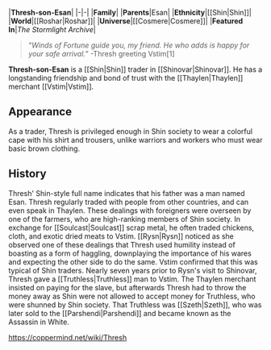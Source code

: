 |**Thresh-son-Esan**|
|-|-|
|**Family**|
|**Parents**|Esan|
|**Ethnicity**|[[Shin\|Shin]]|
|**World**|[[Roshar\|Roshar]]|
|**Universe**|[[Cosmere\|Cosmere]]|
|**Featured In**|*The Stormlight Archive*|

>“*Winds of Fortune guide you, my friend. He who adds is happy for your safe arrival.*”
\-Thresh greeting Vstim[1]

**Thresh-son-Esan** is a [[Shin\|Shin]] trader in [[Shinovar\|Shinovar]]. He has a longstanding friendship and bond of trust with the [[Thaylen\|Thaylen]] merchant [[Vstim\|Vstim]].

## Appearance
As a trader, Thresh is privileged enough in Shin society to wear a colorful cape with his shirt and trousers, unlike warriors and workers who must wear basic brown clothing.

## History
Thresh' Shin-style full name indicates that his father was a man named Esan.
Thresh regularly traded with people from other countries, and can even speak in Thaylen. These dealings with foreigners were overseen by one of the farmers, who are high-ranking members of Shin society.
In exchange for [[Soulcast\|Soulcast]] scrap metal, he often traded chickens, cloth, and exotic dried meats to Vstim. [[Rysn\|Rysn]] noticed as she observed one of these dealings that Thresh used humility instead of boasting as a form of haggling, downplaying the importance of his wares and expecting the other side to do the same. Vstim confirmed that this was typical of Shin traders.
Nearly seven years prior to Rysn's visit to Shinovar, Thresh gave a [[Truthless\|Truthless]] man to Vstim. The Thaylen merchant insisted on paying for the slave, but afterwards Thresh had to throw the money away as Shin were not allowed to accept money for Truthless, who were shunned by Shin society. That Truthless was [[Szeth\|Szeth]], who was later sold to the [[Parshendi\|Parshendi]] and became known as the Assassin in White.



https://coppermind.net/wiki/Thresh